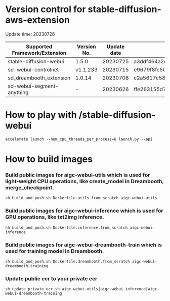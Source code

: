 # Version control for stable-diffusion-aws-extension

Update time: 20230726

| Supported Framework/Extension | Version No.| Update date | Commit ID |
| --------------------- | --------- | --------------------- | --------- |
| stable-diffusion-webui|1.5.0|20230725|a3ddf464a2ed24c999f67ddfef7969f8291567be|
| sd-webui-controlnet | v1.1.233|20230715|e9679f8fc50880a92d6f1b6fc1aabad41079efd5|
| sd_dreambooth_extension | 1.0.14| 20230708| c2a5617c587b812b5a408143ddfb18fc49234edf|
| sd-webui-segment-anything | - | 20230626 | ffe263155d7f3ac4ee23a96262ecb77b9899ed95 | 
# How to play with /stable-diffusion-webui

```
accelerate launch --num_cpu_threads_per_process=6 launch.py --api

```

# How to build images

### Build public images for aigc-webui-utils which is used for light-weight CPU operations, like create_model in Dreambooth, merge_checkpoint.

```
sh build_and_push.sh Dockerfile.utils.from_scratch aigc-webui-utils

```

### Build public images for aigc-webui-inference which is used for GPU operations, like txt2img inference.

```
sh build_and_push.sh Dockerfile.inference.from_scratch aigc-webui-inference

```

### Build public images for aigc-webui-dreambooth-train which is used for training model in Dreambooth.

```
sh build_and_push.sh Dockerfile.dreambooth.from_scratch aigc-webui-dreambooth-training

```

### Update public ecr to your private ecr

```
sh update_private_ecr.sh aigc-webui-utils|aigc-webui-inference|aigc-webui-dreambooth-training

```
